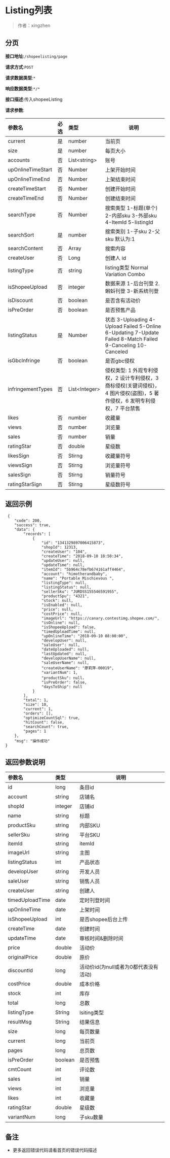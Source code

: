# Listing列表

> 作者：xingzhen

## 分页


**接口地址**:`/shopeelisting/page`


**请求方式**:`POST`


**请求数据类型**:`*`


**响应数据类型**:`*/*`


**接口描述**:传入shopeeListing


**请求参数**:

|参数名|必选|类型|说明|
|:----    |:---|:----- |-----   |
|current  |是  |number | 当前页	   |
|size  |是  |number | 每页大小	   |
|accounts  |否  |List&lt;string> | 账号	   |
|upOnlineTimeStart |否  |Number | 上架开始时间    |
|upOnlineTimeEnd     |否  |Number | 上架结束时间    |
|createTimeStart |否  |Number | 创建开始时间    |
|createTimeEnd     |否  |Number | 创建结束时间    |
|searchType     |否  |Number | 搜索类型  1-标题(单个) 2-内部sku 3-外部sku 4-ItemId 5-listingId   |
|searchSort     |是  |number | 搜索类别 1-子sku 2-父sku  默认为:1    |
|searchContent     |否  |Array | 搜索内容    |
|createUser     |否  |Long | 创建人 id   |
|listingType     |否  |string | listing类型 Normal Variation Combo    |
|isShopeeUpload     |否  |integer | 数据来源  1-后台刊登 2.蝌蚪刊登 3-新系统刊登    |
|isDiscount     |否  |boolean | 是否含有活动价    |
|isPreOrder     |否  |boolean | 是否预售产品    |
|listingStatus     |是  |Number | 状态  3-Uploading 4-Upload Failed 5-Online 6-Updating 7-Update Failed 8-Match Failed 9-Canceling 10-Canceled   |
|isGbcInfringe     |否  |boolean |是否gbc侵权|
|infringementTypes     |否  |List&lt;Integer> |侵权类型: 1 外观专利侵权，2 设计专利侵权，3 商标侵权(关键词侵权)，4 图片侵权(盗图)，5 著作侵权，6 发明专利侵权，7 平台禁售|
|likes  |否  |number | 收藏量	   |
|views  |否  |number | 浏览量	   |
|sales  |否  |number | 销量	   |
|ratingStar  |否  |double | 星级数	   |
|likesSign  |否  |Stirng | 收藏量符号	   |
|viewsSign  |否  |Stirng | 浏览量符号	   |
|salesSign  |否  |Stirng | 销量符号	   |
|ratingStarSign  |否  |Stirng | 星级数符号	   |


## 返回示例 

``` 
 {
    "code": 200,
    "success": true,
    "data": {
        "records": [
            {
                "id": "1341329897006415873",
				"shopId": 12313,
                "createUser": "104",
                "createTime": "2018-09-10 18:50:34",
                "updateUser": null,
                "updateTime": null,
                "itemId": "5b964c78efb674161aff4464",
                "account": "himotherandbaby",
                "name": "Portable Mischievous ",
                "listingType": null,
                "listingStatus": null,
                "sellerSku": "JURDSS155546591955",
                "productSpu": "4321",
                "stock": null,
                "isEnabled": null,
                "price": null,
                "costPrice": null,
                "imageUrl": "https://canary.contestimg.shopee.com/",
                "isOnline": null,
                "isShopeeUpload": false,
                "timedUploadTime": null,
                "upOnlineTime": "2018-09-10 08:00:00",
                "developUser": null,
                "saleUser": null,
                "dateUploaded": null,
                "lastUpdated": null,
                "developUserName": null,
                "saleUserName": null,
                "createUserName": "廖莉萍-00019",
                "variantNum": 1,
                "productSku": null，
				"isPreOrder": false,
				"daysToShip": null
            }
        ],
        "total": 1,
        "size": 10,
        "current": 1,
        "orders": [],
        "optimizeCountSql": true,
        "hitCount": false,
        "searchCount": true,
        "pages": 1
    },
    "msg": "操作成功"
}
```

## 返回参数说明 

|参数名|类型|说明|
|:-----  |:-----|-----                           |
|id |long   |条目id  |
|account |string   |店铺名  |
|shopId|integer| 店铺id|
|name |string   |标题  |
|productSku |string   |内部SKU  |
|sellerSku |string   |平台SKU  |
|itemId|string   |itemId  |
|imageUrl |string   |主图  |
|listingStatus |int   |产品状态  |
|developUser |string   |开发人员  |
|saleUser |string   |销售人员  |
|createUser |string   |创建人  |
|timedUploadTime |date   |定时刊登时间  |
|upOnlineTime |date   |上架时间  |
|isShopeeUpload |int   |是否shopee后台上传  |
|createTime |date   |创建时间  |
|updateTime |date   |审核时间&删除时间  |
|price |double   |活动价  |
|originalPrice |double   |原价  |
|discountId |long   |活动价id(为null或者为0都代表没有活动)  |
|costPrice |double   |成本价格  |
|stock | int | 库存|
|total |long   |总数  |
|listingType |String   |lsiting类型  |
|resultMsg |String   |结果信息  |
|size |long   |每页数量  |
|current |long   |当前页  |
|pages |long   |总页数  |
|isPreOrder |boolean   |是否预售  |
|cmtCount |int   |评论数  |
|sales |int   |销量  |
|views |int   |浏览量  |
|likes |int   |收藏量  |
|ratingStar |double   |星级数  |
|variantNum |long   |子sku数量  |

## 备注 

- 更多返回错误代码请看首页的错误代码描述